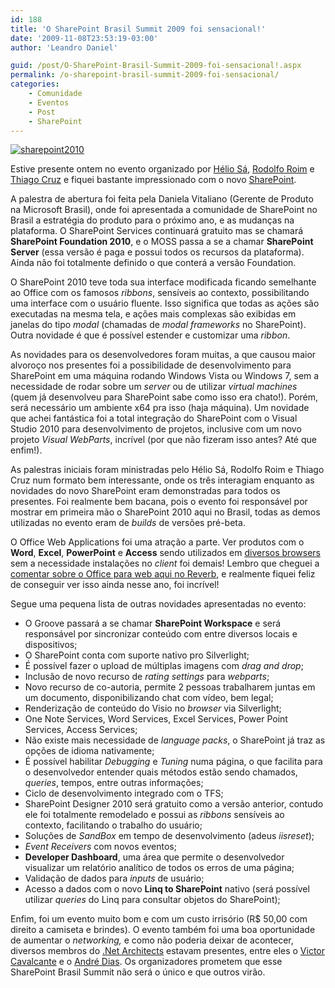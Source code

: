 ```yaml
---
id: 188
title: 'O SharePoint Brasil Summit 2009 foi sensacional!'
date: '2009-11-08T23:53:19-03:00'
author: 'Leandro Daniel'

guid: /post/O-SharePoint-Brasil-Summit-2009-foi-sensacional!.aspx
permalink: /o-sharepoint-brasil-summit-2009-foi-sensacional/
categories:
    - Comunidade
    - Eventos
    - Post
    - SharePoint
---
```


[![sharepoint2010](http://leandrodaniel.com/pics/WindowsLiveWriter/SharePointBrasilSummit2009/15C078E5/sharepoint2010_thumb.gif "sharepoint2010")](http://leandrodaniel.com/pics/WindowsLiveWriter/SharePointBrasilSummit2009/099EFEBE/sharepoint2010.gif)

Estive presente ontem no evento organizado por [Hélio Sá](http://twitter.com/heliosamoreira), [Rodolfo Roim](http://blogs.msdn.com/rodolforoim) e [Thiago Cruz](http://www.thiagocruz.net/) e fiquei bastante impressionado com o novo [SharePoint](http://sharepoint2010.microsoft.com/Pages/default).

A palestra de abertura foi feita pela Daniela Vitaliano (Gerente de Produto na Microsoft Brasil), onde foi apresentada a comunidade de SharePoint no Brasil a estratégia do produto para o próximo ano, e as mudanças na plataforma. O SharePoint Services continuará gratuito mas se chamará **SharePoint Foundation 2010**, e o MOSS passa a se a chamar **SharePoint Server** (essa versão é paga e possui todos os recursos da plataforma). Ainda não foi totalmente definido o que conterá a versão Foundation.

O SharePoint 2010 teve toda sua interface modificada ficando semelhante ao Office com os famosos *ribbons*, sensíveis ao contexto, possibilitando uma interface com o usuário fluente. Isso significa que todas as ações são executadas na mesma tela, e ações mais complexas são exibidas em janelas do tipo *modal* (chamadas de *modal frameworks* no SharePoint). Outra novidade é que é possível estender e customizar uma *ribbon*.

As novidades para os desenvolvedores foram muitas, a que causou maior alvoroço nos presentes foi a possibilidade de desenvolvimento para SharePoint em uma máquina rodando Windows Vista ou Windows 7, sem a necessidade de rodar sobre um *server* ou de utilizar *virtual machines* (quem já desenvolveu para SharePoint sabe como isso era chato!). Porém, será necessário um ambiente x64 pra isso (haja máquina). Um novidade que achei fantástica foi a total integração do SharePoint com o Visual Studio 2010 para desenvolvimento de projetos, inclusive com um novo projeto *Visual WebParts*, incrível (por que não fizeram isso antes? Até que enfim!).

As palestras iniciais foram ministradas pelo Hélio Sá, Rodolfo Roim e Thiago Cruz num formato bem interessante, onde os três interagiam enquanto as novidades do novo SharePoint eram demonstradas para todos os presentes. Foi realmente bem bacana, pois o evento foi responsável por mostrar em primeira mão o SharePoint 2010 aqui no Brasil, todas as demos utilizadas no evento eram de *builds* de versões pré-beta.

O Office Web Applications foi uma atração a parte. Ver produtos com o **Word**, **Excel**, **PowerPoint** e **Access** sendo utilizados em <u>diversos browsers</u> sem a necessidade instalações no *client* foi demais! Lembro que cheguei a [comentar sobre o Office para web aqui no Reverb](http://www.leandrodaniel.com/post/Teias-urdidas-com-nuvens), e realmente fiquei feliz de conseguir ver isso ainda nesse ano, foi incrível!

Segue uma pequena lista de outras novidades apresentadas no evento:

- O Groove passará a se chamar **SharePoint Workspace** e será responsável por sincronizar conteúdo com entre diversos locais e dispositivos;
- O SharePoint conta com suporte nativo pro Silverlight;
- É possível fazer o upload de múltiplas imagens com *drag and drop*;
- Inclusão de novo recurso de *rating settings* para *webparts*;
- Novo recurso de co-autoria, permite 2 pessoas trabalharem juntas em um documento, disponibilizando chat com vídeo, bem legal;
- Renderização de conteúdo do Visio no *browser* via Silverlight;
- One Note Services, Word Services, Excel Services, Power Point Services, Access Services;
- Não existe mais necessidade de *language packs*, o SharePoint já traz as opções de idioma nativamente;
- É possível habilitar *Debugging* e *Tuning* numa página, o que facilita para o desenvolvedor entender quais métodos estão sendo chamados, *queries*, tempos, entre outras informações;
- Ciclo de desenvolvimento integrado com o TFS;
- SharePoint Designer 2010 será gratuito como a versão anterior, contudo ele foi totalmente remodelado e possui as *ribbons* sensíveis ao contexto, facilitando o trabalho do usuário;
- Soluções de *SandBox* em tempo de desenvolvimento (adeus *iisreset*);
- *Event Receivers* com novos eventos;
- **Developer Dashboard**, uma área que permite o desenvolvedor visualizar um relatório analítico de todos os erros de uma página;
- Validação de dados para *inputs* de usuário;
- Acesso a dados com o novo **Linq to SharePoint** nativo (será possível utilizar *queries* do Linq para consultar objetos do SharePoint);

Enfim, foi um evento muito bom e com um custo irrisório (R$ 50,00 com direito a camiseta e brindes). O evento também foi uma boa oportunidade de aumentar o *networking,* e como não poderia deixar de acontecer, diversos membros do [.Net Architects](http://dotnetarchitects.net/) estavam presentes, entre eles o [Victor Cavalcante](http://www.cavalcante.net/) e o [André Dias](http://blogs.msdn.com/andredias/). Os organizadores prometem que esse SharePoint Brasil Summit não será o único e que outros virão.